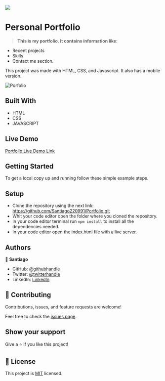 ![](https://img.shields.io/badge/Microverse-blueviolet)

# Personal Portfolio 

> **This is my portfolio. It contains information like:**

- Recent projects
- Skills
- Contact me section.

This project was made with HTML, CSS, and Javascript. It also has a mobile version.

![Porfolio](https://user-images.githubusercontent.com/98363075/170170409-21bd01cd-f8f8-452e-9c96-5af564119e33.png)


## Built With

- HTML
- CSS
- JAVASCRIPT

## Live Demo

[Portfolio Live Demo Link ](https://santiago220991.github.io/Portfolio/)

## Getting Started

To get a local copy up and running follow these simple example steps.

## Setup

- Clone the repository using the next link: https://github.com/Santiago220991/Portfolio.git
- Whit your code editor open the folder where you cloned the repository.
- In your code editor terminal run `npm install` to install all the dependencies needed.
- In your code editor open the index.html file with a live server.


## Authors

👤 **Santiago**

- GitHub: [@githubhandle](https://github.com/Santiago220991) 
- Twitter: [@twitterhandle](https://twitter.com/SanCardenas10)
- LinkedIn: [LinkedIn](https://www.linkedin.com/in/santiago-cárdenas-671043160/)


## 🤝 Contributing

Contributions, issues, and feature requests are welcome!

Feel free to check the [issues page](https://github.com/Santiago220991/Portfolio/issues).


## Show your support

Give a ⭐️ if you like this project!

## 📝 License

This project is [MIT](./MIT.md) licensed.
